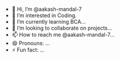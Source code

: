 - 👋 Hi, I’m @aakash-mandal-7
- 👀 I’m interested in Coding.
- 🌱 I’m currently learning BCA...
- 💞️ I’m looking to collaborate on projects...
- 📫 How to reach me @aakash-mandal-7...
- 😄 Pronouns: ...
- ⚡ Fun fact: ...

<!---
aakash-mandal-7/aakash-mandal-7 is a ✨ special ✨ repository because its `README.md` (this file) appears on your GitHub profile.
You can click the Preview link to take a look at your changes.
--->
